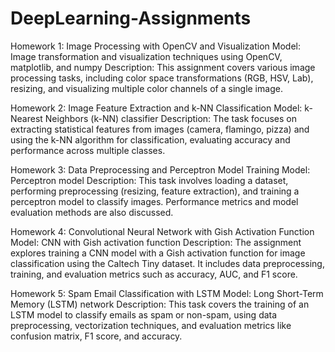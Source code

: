 # DeepLearning-Assignments

Homework 1: Image Processing with OpenCV and Visualization
Model: Image transformation and visualization techniques using OpenCV, matplotlib, and numpy
Description: This assignment covers various image processing tasks, including color space transformations (RGB, HSV, Lab), resizing, and visualizing multiple color channels of a single image.

Homework 2: Image Feature Extraction and k-NN Classification
Model: k-Nearest Neighbors (k-NN) classifier
Description: The task focuses on extracting statistical features from images (camera, flamingo, pizza) and using the k-NN algorithm for classification, evaluating accuracy and performance across multiple classes.

Homework 3: Data Preprocessing and Perceptron Model Training
Model: Perceptron model
Description: This task involves loading a dataset, performing preprocessing (resizing, feature extraction), and training a perceptron model to classify images. Performance metrics and model evaluation methods are also discussed.

Homework 4: Convolutional Neural Network with Gish Activation Function
Model: CNN with Gish activation function
Description: The assignment explores training a CNN model with a Gish activation function for image classification using the Caltech Tiny dataset. It includes data preprocessing, training, and evaluation metrics such as accuracy, AUC, and F1 score.

Homework 5: Spam Email Classification with LSTM
Model: Long Short-Term Memory (LSTM) network
Description: This task covers the training of an LSTM model to classify emails as spam or non-spam, using data preprocessing, vectorization techniques, and evaluation metrics like confusion matrix, F1 score, and accuracy.
